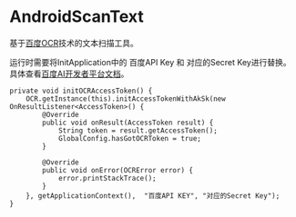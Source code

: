 # AndroidScanText
基于[百度OCR](https://ai.baidu.com/)技术的文本扫描工具。

运行时需要将InitApplication中的 百度API Key 和 对应的Secret Key进行替换。具体查看[百度AI开发者平台文档](https://cloud.baidu.com/doc/OCR/OCR-Android-SDK.html#DEMO.E4.BD.BF.E7.94.A8.E8.AF.B4.E6.98.8E)。

    private void initOCRAccessToken() {
        OCR.getInstance(this).initAccessTokenWithAkSk(new OnResultListener<AccessToken>() {
            @Override
            public void onResult(AccessToken result) {
                String token = result.getAccessToken();
                GlobalConfig.hasGotOCRToken = true;
            }

            @Override
            public void onError(OCRError error) {
                error.printStackTrace();
            }
        }, getApplicationContext(),  "百度API KEY", "对应的Secret Key");
    }
